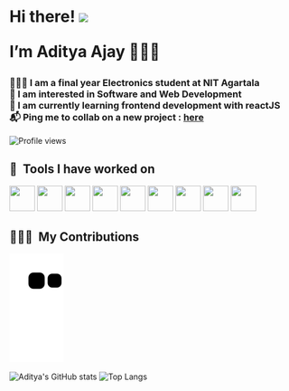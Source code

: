  <h1>Hi there! <img src="https://user-images.githubusercontent.com/42378118/110234147-e3259600-7f4e-11eb-95be-0c4047144dea.gif" width="30">

  I’m Aditya Ajay 👨🏻‍💻
 </h1>

 <h3>
  👨🏻‍🎓 I am a final year Electronics student at NIT Agartala <br>
  🎯 I am interested in Software and Web Development <br>
  🌱 I am currently learning frontend development with reactJS <br>
  📬 Ping me to collab on a new project :  <a href="mailto:adityaajay201426622gmail.com">here</a>
 </h3>
 
 ![Profile views](https://gpvc.arturio.dev/adityaajay29)
 
 <!---Tools used --->

<h2> 🚀 &nbsp;Tools I have worked on</h2>
<p align="left">

  <img src="https://cdn.jsdelivr.net/gh/devicons/devicon/icons/cplusplus/cplusplus-original.svg" width="45" height="45"/>
          
  <img src="https://cdn.jsdelivr.net/gh/devicons/devicon/icons/html5/html5-original.svg" width="45" height="45"/>
  <img src="https://cdn.jsdelivr.net/gh/devicons/devicon/icons/css3/css3-original.svg" width="45" height="45"/>
          
  <img src="https://cdn.jsdelivr.net/gh/devicons/devicon/icons/bootstrap/bootstrap-original.svg" width="45" height="45"/>
  
  <img src="https://cdn.jsdelivr.net/gh/devicons/devicon/icons/nodejs/nodejs-original.svg" width="45" height="45"/>
  <img src="https://cdn.jsdelivr.net/gh/devicons/devicon/icons/express/express-original.svg" width="45" height="45"/>        
  <img src="https://cdn.jsdelivr.net/gh/devicons/devicon/icons/vscode/vscode-original.svg" width="45" height="45"/>
  
  <img src="https://cdn.jsdelivr.net/gh/devicons/devicon/icons/mongodb/mongodb-original.svg" width="45" height="45"/>
  
  <img src="https://cdn.jsdelivr.net/gh/devicons/devicon/icons/arduino/arduino-original.svg" width="45" height="45"/>
          
</p>


<!---Snake game --->

<h2> 👨🏻‍💻 &nbsp;My Contributions</h2>

![snake gif](https://github.com/adityaajay29/adityaajay29/blob/output/github-contribution-grid-snake.svg)

<!---languages used --->

![Aditya's GitHub stats](https://github-readme-stats.vercel.app/api?username=adityaajay29&show_icons=true&theme=radical&card_width=850em)
![Top Langs](https://github-readme-stats.vercel.app/api/top-langs/?username=adityaajay29&exclude_repo=LeetCode,Complete-DSA&layout=compact&theme=aura_dark&card_width=800em)

<!---
adityaajay29/adityaajay29 is a ✨ special ✨ repository because its `README.md` (this file) appears on your GitHub profile.
You can click the Preview link to take a look at your changes.
--->
